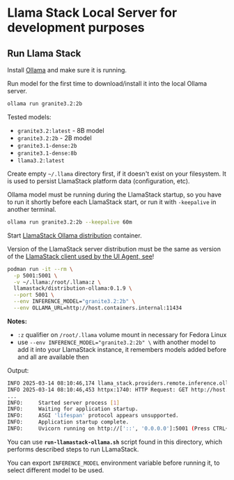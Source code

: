 # Llama Stack Local Server for development purposes

## Run Llama Stack

Install [Ollama](https://ollama.com/download) and make sure it is running.

Run model for the first time to download/install it into the local Ollama server.

```sh
ollama run granite3.2:2b
```

Tested models: 
* `granite3.2:latest` - 8B model
* `granite3.2:2b` - 2B model
* `granite3.1-dense:2b`
* `granite3.1-dense:8b`
* `llama3.2:latest`

Create empty `~/.llama` directory first, if it doesn't exist on your filesystem. It is used to persist LlamaStack platform data (configuration, etc).

Ollama model must be running during the LlamaStack startup, so you have to run it shortly before each LlamaStack start, or run it with `-keepalive` in another terminal.

```sh
ollama run granite3.2:2b --keepalive 60m 
```

Start [LlamaStack Ollama distribution](https://llama-stack.readthedocs.io/en/latest/distributions/self_hosted_distro/ollama.html#ollama-distribution) container.

Version of the LlamaStack server distribution must be the same as version of the [LlamaStack client used by the UI Agent, see](./libs/3rdparty/python/llama-stack-client-constraints.txt)!

```sh
podman run -it --rm \
  -p 5001:5001 \
  -v ~/.llama:/root/.llama:z \
  llamastack/distribution-ollama:0.1.9 \
  --port 5001 \
  --env INFERENCE_MODEL="granite3.2:2b" \
  --env OLLAMA_URL=http://host.containers.internal:11434
```
**Notes:** 
* `:z` qualifier on `/root/.llama` volume mount in necessary for Fedora Linux
* use `--env INFERENCE_MODEL="granite3.2:2b" \` with another model to add it into your LlamaStack instance, it remembers models added before and all are available then

Output:

```sh
INFO 2025-03-14 08:10:46,174 llama_stack.providers.remote.inference.ollama.ollama:74: checking connectivity to Ollama at `http://host.containers.internal:11434`...
INFO 2025-03-14 08:10:46,453 httpx:1740: HTTP Request: GET http://host.containers.internal:11434/api/ps "HTTP/1.1 200 OK"
...
INFO:     Started server process [1]
INFO:     Waiting for application startup.
INFO:     ASGI 'lifespan' protocol appears unsupported.
INFO:     Application startup complete.
INFO:     Uvicorn running on http://['::', '0.0.0.0']:5001 (Press CTRL+C to quit)
```


You can use **`run-llamastack-ollama.sh`** script found in this directory, which performs described steps to run LLamaStack.

You can export `INFERENCE_MODEL` environment variable before running it, to select different model to be used.
